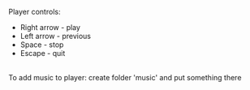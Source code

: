 Player controls:<br>
<ul>
<li>Right arrow - play</li>
<li>Left arrow - previous</li>
<li>Space - stop</li>
<li>Escape - quit</li>
</ul><br>
To add music to player: create folder 'music' and put something there
